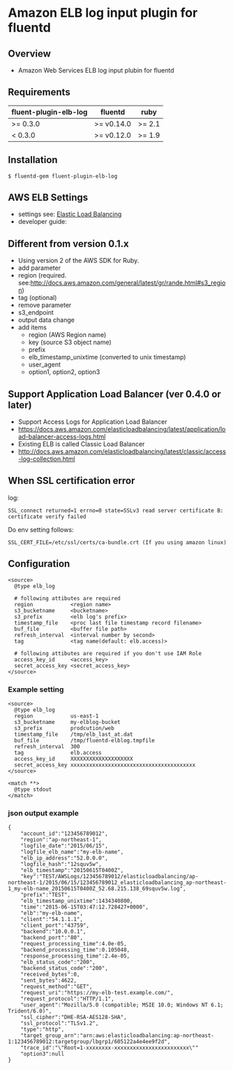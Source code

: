 # Amazon ELB log input plugin for fluentd

## Overview
- Amazon Web Services ELB log input plubin for fluentd

## Requirements

| fluent-plugin-elb-log | fluentd    | ruby   |
|-----------------------|------------|--------|
| >= 0.3.0              | >= v0.14.0 | >= 2.1 |
| < 0.3.0               | >= v0.12.0 | >= 1.9 |

## Installation

    $ fluentd-gem fluent-plugin-elb-log

## AWS ELB Settings
- settings see: [Elastic Load Balancing](http://docs.aws.amazon.com/ElasticLoadBalancing/latest/DeveloperGuide/enable-access-logs.html)
- developer guide: [](http://docs.aws.amazon.com/ElasticLoadBalancing/latest/DeveloperGuide/access-log-collection.html)

## Different from version 0.1.x
- Using version 2 of the AWS SDK for Ruby.
- add parameter
 - region (required. see:http://docs.aws.amazon.com/general/latest/gr/rande.html#s3_region)
 - tag (optional)
- remove parameter
 - s3_endpoint
- output data change
 - add items
     - region (AWS Region name)
     - key (source S3 object name)
     - prefix
     - elb_timestamp_unixtime (converted to unix timestamp)
     - user_agent
     - option1, option2, option3

## Support Application Load Balancer (ver 0.4.0 or later)
- Support Access Logs for Application Load Balancer
 - https://docs.aws.amazon.com/elasticloadbalancing/latest/application/load-balancer-access-logs.html
- Existing ELB is called Classic Load Balancer
 - http://docs.aws.amazon.com/elasticloadbalancing/latest/classic/access-log-collection.html

## When SSL certification error
log:
```
SSL_connect returned=1 errno=0 state=SSLv3 read server certificate B: certificate verify failed
```
Do env setting follows:
```
SSL_CERT_FILE=/etc/ssl/certs/ca-bundle.crt (If you using amazon linux)
```

## Configuration

```config
<source>
  @type elb_log

  # following attibutes are required
  region            <region name>
  s3_bucketname     <bucketname>
  s3_prefix         <elb log's prefix>
  timestamp_file    <proc last file timestamp record filename>
  buf_file          <buffer file path>
  refresh_interval  <interval number by second>
  tag               <tag name(default: elb.access)>

  # following attibutes are required if you don't use IAM Role
  access_key_id     <access_key>
  secret_access_key <secret_access_key>
</source>
```

### Example setting
```config
<source>
  @type elb_log
  region            us-east-1
  s3_bucketname     my-elblog-bucket
  s3_prefix         prodcution/web
  timestamp_file    /tmp/elb_last_at.dat
  buf_file          /tmp/fluentd-elblog.tmpfile
  refresh_interval  300
  tag               elb.access
  access_key_id     XXXXXXXXXXXXXXXXXXXX
  secret_access_key xxxxxxxxxxxxxxxxxxxxxxxxxxxxxxxxxxxxxxxx
</source>

<match **>
  @type stdout
</match>
```

### json output example
```
{
    "account_id":"123456789012",
    "region":"ap-northeast-1",
    "logfile_date":"2015/06/15",
    "logfile_elb_name":"my-elb-name",
    "elb_ip_address":"52.0.0.0",
    "logfile_hash":"12squv5w",
    "elb_timestamp":"20150615T0400Z",
    "key":"TEST/AWSLogs/123456789012/elasticloadbalancing/ap-northeast-1/2015/06/15/123456789012_elasticloadbalancing_ap-northeast-1_my-elb-name_20150615T0400Z_52.68.215.138_69squv5w.log",
    "prefix":"TEST",
    "elb_timestamp_unixtime":1434340800,
    "time":"2015-06-15T03:47:12.728427+0000",
    "elb":"my-elb-name",
    "client":"54.1.1.1",
    "client_port":"43759",
    "backend":"10.0.0.1",
    "backend_port":"80",
    "request_processing_time":4.0e-05,
    "backend_processing_time":0.105048,
    "response_processing_time":2.4e-05,
    "elb_status_code":"200",
    "backend_status_code":"200",
    "received_bytes":0,
    "sent_bytes":4622,
    "request_method":"GET",
    "request_uri":"https://my-elb-test.example.com/",
    "request_protocol":"HTTP/1.1",
    "user_agent":"Mozilla/5.0 (compatible; MSIE 10.0; Windows NT 6.1; Trident/6.0)",
    "ssl_cipher":"DHE-RSA-AES128-SHA",
    "ssl_protocol":"TLSv1.2",
    "type":"http",
    "target_group_arn":"arn:aws:elasticloadbalancing:ap-northeast-1:123456789012:targetgroup/lbgrp1/605122a4e4ee9f2d",
    "trace_id":"\"Root=1-xxxxxxxx-xxxxxxxxxxxxxxxxxxxxxxxx\""
    "option3":null
}
```

